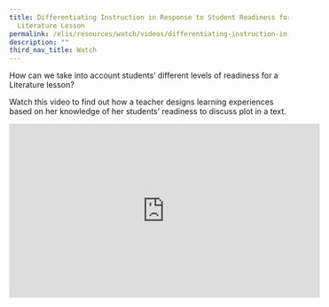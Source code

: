 ```yaml
---
title: Differentiating Instruction in Response to Student Readiness for a
  Literature Lesson
permalink: /elis/resources/watch/videos/differentiating-instruction-in-response-to-student-readiness-literature/
description: ""
third_nav_title: Watch
---
```

How can we take into account students’ different levels of readiness for a Literature lesson?  
  
Watch this video to find out how a teacher designs learning experiences based on her knowledge of her students’ readiness to discuss plot in a text.

<iframe width="560" height="315" src="https://www.youtube.com/embed/qT0Gpxt-4ks" title="YouTube video player" frameborder="0" allow="accelerometer; autoplay; clipboard-write; encrypted-media; gyroscope; picture-in-picture" allowfullscreen></iframe>